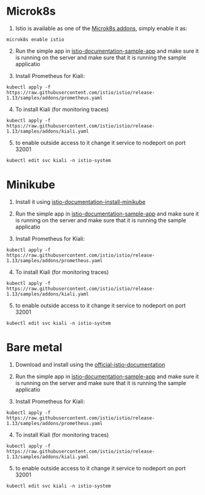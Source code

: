 # Microk8s
1. Istio is available as one of the [Microk8s addons](https://istio.io/latest/docs/setup/platform-setup/microk8s/), simply enable it as:
```
microk8s enable istio
```
2. Run the simple app in [istio-documentation-sample-app](https://istio.io/latest/docs/setup/getting-started/#bookinfo) and make sure it is running on the server and make sure that it is running the sample applicatio

3. Install Prometheus for Kiali:
```
kubectl apply -f https://raw.githubusercontent.com/istio/istio/release-1.13/samples/addons/prometheus.yaml
```
4. To install Kiali (for monitoring traces)
```
kubectl apply -f https://raw.githubusercontent.com/istio/istio/release-1.13/samples/addons/kiali.yaml
```
5. to enable outside access to it change it service to nodeport on port 32001
```
kubectl edit svc kiali -n istio-system
```


# Minikube
1. Install it using [istio-documentation-install-minikube](https://istio.io/latest/docs/setup/platform-setup/minikube/)

2. Run the simple app in [istio-documentation-sample-app](https://istio.io/latest/docs/setup/getting-started/#bookinfo) and make sure it is running on the server and make sure that it is running the sample applicatio

3. Install Prometheus for Kiali:
```
kubectl apply -f https://raw.githubusercontent.com/istio/istio/release-1.13/samples/addons/prometheus.yaml
```
4. To install Kiali (for monitoring traces)
```
kubectl apply -f https://raw.githubusercontent.com/istio/istio/release-1.13/samples/addons/kiali.yaml
```
5. to enable outside access to it change it service to nodeport on port 32001
```
kubectl edit svc kiali -n istio-system
```

# Bare metal
1. Download and install using the [official-istio-documentation](https://istio.io/latest/docs/setup/getting-started/)

2. Run the simple app in [istio-documentation-sample-app](https://istio.io/latest/docs/setup/getting-started/#bookinfo) and make sure it is running on the server and make sure that it is running the sample applicatio

3. Install Prometheus for Kiali:
```
kubectl apply -f https://raw.githubusercontent.com/istio/istio/release-1.13/samples/addons/prometheus.yaml
```
4. To install Kiali (for monitoring traces)
```
kubectl apply -f https://raw.githubusercontent.com/istio/istio/release-1.13/samples/addons/kiali.yaml
```
5. to enable outside access to it change it service to nodeport on port 32001
```
kubectl edit svc kiali -n istio-system
```
